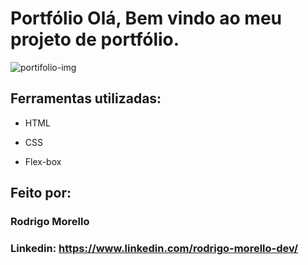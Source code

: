 
# Portfólio Olá, Bem vindo ao meu projeto de portfólio.

![portifolio-img](https://github.com/user-attachments/assets/b6d6c1c2-6ecd-49f6-a935-ea97b4a3e0f2)

## Ferramentas utilizadas:

* HTML


* CSS

* Flex-box

## Feito por:

### Rodrigo Morello

### Linkedin: https://www.linkedin.com/rodrigo-morello-dev/


